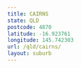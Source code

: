 ```yaml
---
title: CAIRNS
state: QLD
postcode: 4870
latitude: -16.923761
longitude: 145.742303
url: /qld/cairns/
layout: suburb
---
```

